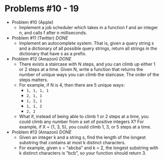 # Problems #10 - 19

* Problem #10 (Apple)
    * Implement a job scheduler which takes in a function f and an integer n, and calls f after n milliseconds.
* Problem #11 (Twitter) *DONE*
    * Implement an autocomplete system. That is, given a query string s and a dictionary of all possible query strings, return all strings in the dictionary that have s as a prefix.
* Problem #12 (Amazon) *DONE*
    * There exists a staircase with N steps, and you can climb up either 1 or 2
      steps at a time. Given N, write a function that returns the number of unique
      ways you can climb the staircase. The order of the steps matters.
    * For example, if N is 4, then there are 5 unique ways:
        * `1, 1, 1, 1`
        * `2, 1, 1`
        * `1, 2, 1`
        * `1, 1, 2`
        * `2, 2`
    * What if, instead of being able to climb 1 or 2 steps at a time, you could
      climb any number from a set of positive integers X? For example, if X = {1, 3, 5},
      you could climb 1, 3, or 5 steps at a time.
* Problem #13 (Amazon) *DONE*
    * Given an integer k and a string s, find the length of the longest substring
      that contains at most k distinct characters.
    * For example, given s = "abcba" and k = 2, the longest substring with k
      distinct characters is "bcb", so your function should return 3.

